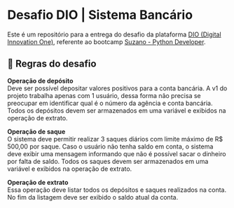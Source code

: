 
# Desafio DIO | Sistema Bancário

Este é um repositório para a entrega do desafio da plataforma [DIO (Digital Innovation One)](https://www.dio.me), referente ao bootcamp [Suzano - Python Developer](https://www.dio.me/bootcamp/suzano-python-developer).

## 📘 Regras do desafio

**Operação de depósito**\
Deve ser possível depositar valores positivos para a conta bancária.
A v1 do projeto trabalha apenas com 1 usuário, dessa forma não precisa se preocupar em identificar qual é o número da agência e conta bancária. Todos os depósitos devem ser armazenados em uma variável e exibidos na operação de extrato.

**Operação de saque**\
O sistema deve permitir realizar 3 saques diários com limite máximo de R$ 500,00 por saque.
Caso o usuário não tenha saldo em conta, o sistema deve exibir uma mensagem informando que não é possível sacar o dinheiro por falta de saldo. Todos os saques devem ser armazenados em uma variável e exibidos na operação de extrato.

**Operação de extrato**\
Essa operação deve listar todos os depósitos e saques realizados na conta. No fim da listagem deve ser exibido o saldo atual da conta.